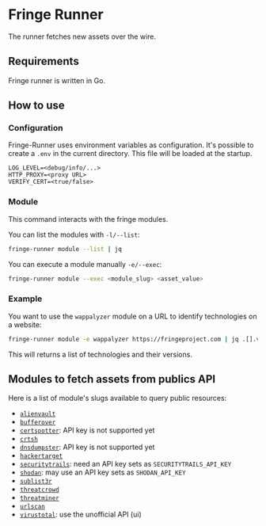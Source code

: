 Fringe Runner
=============

The runner fetches new assets over the wire.

## Requirements

Fringe runner is written in Go.


## How to use

### Configuration

Fringe-Runner uses environment variables as configuration. It's possible to
create a `.env` in the current directory. This file will be loaded at the startup.

```
LOG_LEVEL=<debug/info/...>
HTTP_PROXY=<proxy URL>
VERIFY_CERT=<true/false>
```


### Module

This command interacts with the fringe modules.

You can list the modules with `-l/--list`:

```bash
fringe-runner module --list | jq
```

You can execute a module manually `-e/--exec`:

```bash
fringe-runner module --exec <module_slug> <asset_value>
```

### Example

You want to use the `wappalyzer` module on a URL to identify technologies on a
website:

```bash
fringe-runner module -e wappalyzer https://fringeproject.com | jq .[].value
```

This will returns a list of technologies and their versions.


## Modules to fetch assets from publics API

Here is a list of module's slugs available to query public resources:

- [`alienvault`](https://alienvault.com)
- [`bufferover`](https://dns.bufferover.run/)
- [`certspotter`](https://sslmate.com/certspotter/): API key is not supported yet
- [`crtsh`](crt.sh/)
- [`dnsdumpster`](https://dnsdumpster.com/): API key is not supported yet
- [`hackertarget`](https://hackertarget.com/)
- [`securitytrails`](https://securitytrails.com/): need an API key sets as `SECURITYTRAILS_API_KEY`
- [`shodan`](https://www.shodan.io/): may use an API key sets as `SHODAN_API_KEY`
- [`sublist3r`](https://github.com/aboul3la/Sublist3r)
- [`threatcrowd`](https://www.threatcrowd.org/)
- [`threatminer`](https://www.threatminer.org/)
- [`urlscan`](https://urlscan.io/)
- [`virustotal`](https://www.virustotal.com/): use the unofficial API (ui)
